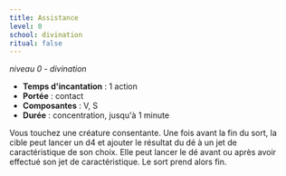 ```yaml
---
title: Assistance
level: 0
school: divination
ritual: false
---
```

*niveau 0 - divination*

- **Temps d'incantation** : 1 action
- **Portée** : contact
- **Composantes** : V, S
- **Durée** : concentration, jusqu'à 1 minute

Vous touchez une créature consentante. Une fois avant la fin du sort, la cible peut lancer un d4 et ajouter le résultat du dé à un jet de caractéristique de son choix. Elle peut lancer le dé avant ou après avoir effectué son jet de caractéristique. Le sort prend alors fin.